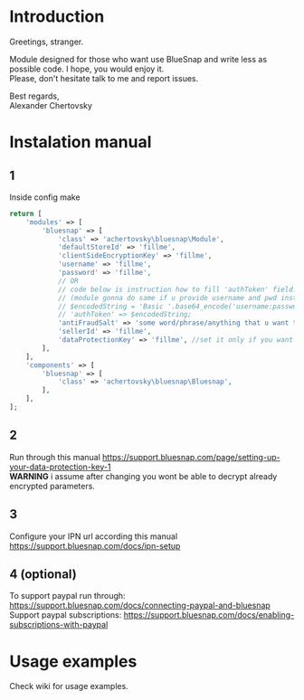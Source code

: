 # Introduction

Greetings, stranger. 
  
Module designed for those who want use BlueSnap and write less as possible code. I hope, you would enjoy it.   
Please, don't hesitate talk to me and report issues.
  
Best regards,   
Alexander Chertovsky

# Instalation manual

## 1

Inside config make

```php
return [
    'modules' => [
        'bluesnap' => [
            'class' => 'achertovsky\bluesnap\Module',
            'defaultStoreId' => 'fillme',
            'clientSideEncryptionKey' => 'fillme',
            'username' => 'fillme',
            'password' => 'fillme',
            // OR
            // code below is instruction how to fill 'authToken' field. Refer https://developers.bluesnap.com/docs/authentication
            // (module gonna do same if u provide username and pwd instead)
            // $encodedString = 'Basic '.base64_encode('username:password');
            // 'authToken' => $encodedString;
            'antiFraudSalt' => 'some word/phrase/anything that u want to use. it gonna be used to generate anti-fraud token. make sure only u and trusted people know it :)',
            'sellerId' => 'fillme',
            'dataProtectionKey' => 'fillme', //set it only if you want to use "Require Notification Receipt". Otherwise it wont be used
        ],
    ],
    'components' => [
        'bluesnap' => [
            'class' => 'achertovsky\bluesnap\Bluesnap',
        ],
    ],
];
```
## 2

Run through this manual https://support.bluesnap.com/page/setting-up-your-data-protection-key-1   
**WARNING** i assume after changing you wont be able to decrypt already encrypted parameters.

## 3 

Configure your IPN url according this manual https://support.bluesnap.com/docs/ipn-setup

## 4 (optional)

To support paypal run through: https://support.bluesnap.com/docs/connecting-paypal-and-bluesnap
Support paypal subscriptions: https://support.bluesnap.com/docs/enabling-subscriptions-with-paypal

# Usage examples

Check wiki for usage examples.
